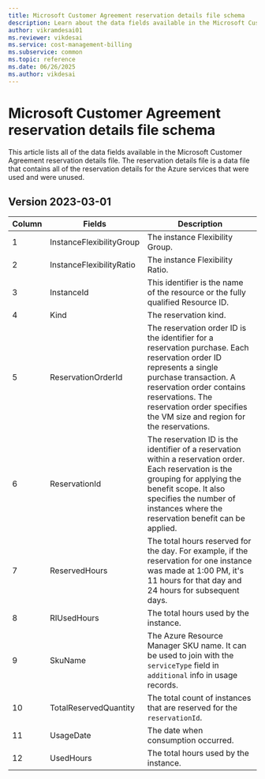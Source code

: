 ```yaml
---
title: Microsoft Customer Agreement reservation details file schema
description: Learn about the data fields available in the Microsoft Customer Agreement reservation details file.
author: vikramdesai01
ms.reviewer: vikdesai
ms.service: cost-management-billing
ms.subservice: common
ms.topic: reference
ms.date: 06/26/2025
ms.author: vikdesai
---
```


# Microsoft Customer Agreement reservation details file schema

This article lists all of the data fields available in the Microsoft Customer Agreement reservation details file. The reservation details file is a data file that contains all of the reservation details for the Azure services that were used and were unused.

## Version 2023-03-01

| Column |Fields|Description|
|---|------|------|
| 1 |InstanceFlexibilityGroup|The instance Flexibility Group.|
| 2 |InstanceFlexibilityRatio|The instance Flexibility Ratio.|
| 3 |InstanceId|This identifier is the name of the resource or the fully qualified Resource ID.|
| 4 |Kind|The reservation kind.|
| 5 |ReservationOrderId|The reservation order ID is the identifier for a reservation purchase. Each reservation order ID represents a single purchase transaction. A reservation order contains reservations. The reservation order specifies the VM size and region for the reservations.|
| 6 |ReservationId|The reservation ID is the identifier of a reservation within a reservation order. Each reservation is the grouping for applying the benefit scope. It also specifies the number of instances where the reservation benefit can be applied.|
| 7 |ReservedHours|The total hours reserved for the day. For example, if the reservation for one instance was made at 1:00 PM, it's 11 hours for that day and 24 hours for subsequent days.|
| 8 |RIUsedHours|The total hours used by the instance.|
| 9 |SkuName|The Azure Resource Manager SKU name. It can be used to join with the `serviceType` field in `additional` info in usage records.|
| 10 |TotalReservedQuantity|The total count of instances that are reserved for the `reservationId`.|
| 11 |UsageDate|The date when consumption occurred.|
| 12 |UsedHours|The total hours used by the instance.|
